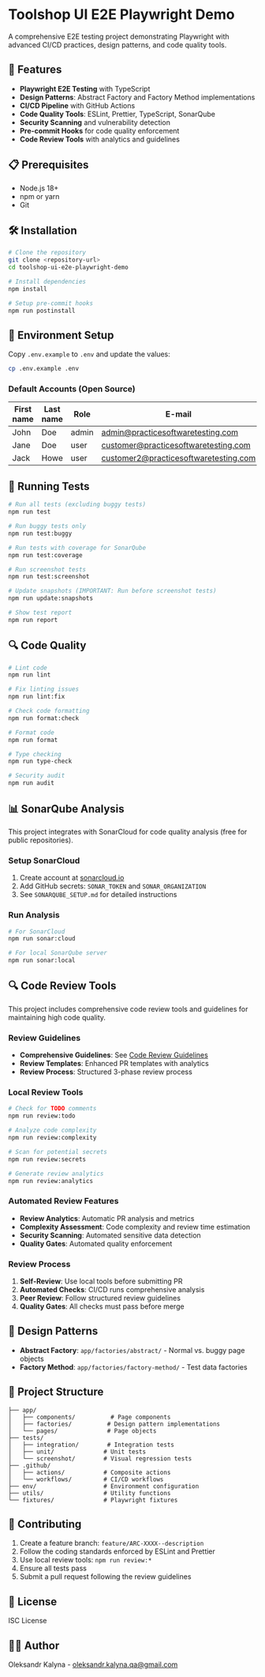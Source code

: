 # Toolshop UI E2E Playwright Demo

A comprehensive E2E testing project demonstrating Playwright with advanced CI/CD practices, design patterns, and code quality tools.

## 🚀 Features

- **Playwright E2E Testing** with TypeScript
- **Design Patterns**: Abstract Factory and Factory Method implementations
- **CI/CD Pipeline** with GitHub Actions
- **Code Quality Tools**: ESLint, Prettier, TypeScript, SonarQube
- **Security Scanning** and vulnerability detection
- **Pre-commit Hooks** for code quality enforcement
- **Code Review Tools** with analytics and guidelines

## 📋 Prerequisites

- Node.js 18+
- npm or yarn
- Git

## 🛠️ Installation

```bash
# Clone the repository
git clone <repository-url>
cd toolshop-ui-e2e-playwright-demo

# Install dependencies
npm install

# Setup pre-commit hooks
npm run postinstall
```

## 🔧 Environment Setup

Copy `.env.example` to `.env` and update the values:

```bash
cp .env.example .env
```

### Default Accounts (Open Source)

| First name | Last name | Role  | E-mail                                | Password  |
| ---------- | --------- | ----- | ------------------------------------- | --------- |
| John       | Doe       | admin | admin@practicesoftwaretesting.com     | welcome01 |
| Jane       | Doe       | user  | customer@practicesoftwaretesting.com  | welcome01 |
| Jack       | Howe      | user  | customer2@practicesoftwaretesting.com | welcome01 |

## 🧪 Running Tests

```bash
# Run all tests (excluding buggy tests)
npm run test

# Run buggy tests only
npm run test:buggy

# Run tests with coverage for SonarQube
npm run test:coverage

# Run screenshot tests
npm run test:screenshot

# Update snapshots (IMPORTANT: Run before screenshot tests)
npm run update:snapshots

# Show test report
npm run report
```

## 🔍 Code Quality

```bash
# Lint code
npm run lint

# Fix linting issues
npm run lint:fix

# Check code formatting
npm run format:check

# Format code
npm run format

# Type checking
npm run type-check

# Security audit
npm run audit
```

## 📊 SonarQube Analysis

This project integrates with SonarCloud for code quality analysis (free for public repositories).

### Setup SonarCloud

1. Create account at [sonarcloud.io](https://sonarcloud.io)
2. Add GitHub secrets: `SONAR_TOKEN` and `SONAR_ORGANIZATION`
3. See `SONARQUBE_SETUP.md` for detailed instructions

### Run Analysis

```bash
# For SonarCloud
npm run sonar:cloud

# For local SonarQube server
npm run sonar:local
```

## 🔍 Code Review Tools

This project includes comprehensive code review tools and guidelines for maintaining high code quality.

### Review Guidelines

- **Comprehensive Guidelines**: See [Code Review Guidelines](/.github/CODE_REVIEW_GUIDELINES.md)
- **Review Templates**: Enhanced PR templates with analytics
- **Review Process**: Structured 3-phase review process

### Local Review Tools

```bash
# Check for TODO comments
npm run review:todo

# Analyze code complexity
npm run review:complexity

# Scan for potential secrets
npm run review:secrets

# Generate review analytics
npm run review:analytics
```

### Automated Review Features

- **Review Analytics**: Automatic PR analysis and metrics
- **Complexity Assessment**: Code complexity and review time estimation
- **Security Scanning**: Automated sensitive data detection
- **Quality Gates**: Automated quality enforcement

### Review Process

1. **Self-Review**: Use local tools before submitting PR
2. **Automated Checks**: CI/CD runs comprehensive analysis
3. **Peer Review**: Follow structured review guidelines
4. **Quality Gates**: All checks must pass before merge

## 🎯 Design Patterns

- **Abstract Factory**: `app/factories/abstract/` - Normal vs. buggy page objects
- **Factory Method**: `app/factories/factory-method/` - Test data factories

## 📁 Project Structure

```
├── app/
│   ├── components/          # Page components
│   ├── factories/          # Design pattern implementations
│   └── pages/              # Page objects
├── tests/
│   ├── integration/        # Integration tests
│   ├── unit/              # Unit tests
│   └── screenshot/        # Visual regression tests
├── .github/
│   ├── actions/           # Composite actions
│   └── workflows/         # CI/CD workflows
├── env/                   # Environment configuration
├── utils/                 # Utility functions
└── fixtures/              # Playwright fixtures
```

## 🤝 Contributing

1. Create a feature branch: `feature/ARC-XXXX--description`
2. Follow the coding standards enforced by ESLint and Prettier
3. Use local review tools: `npm run review:*`
4. Ensure all tests pass
5. Submit a pull request following the review guidelines

## 📝 License

ISC License

## 👨‍💻 Author

Oleksandr Kalyna - oleksandr.kalyna.qa@gmail.com
